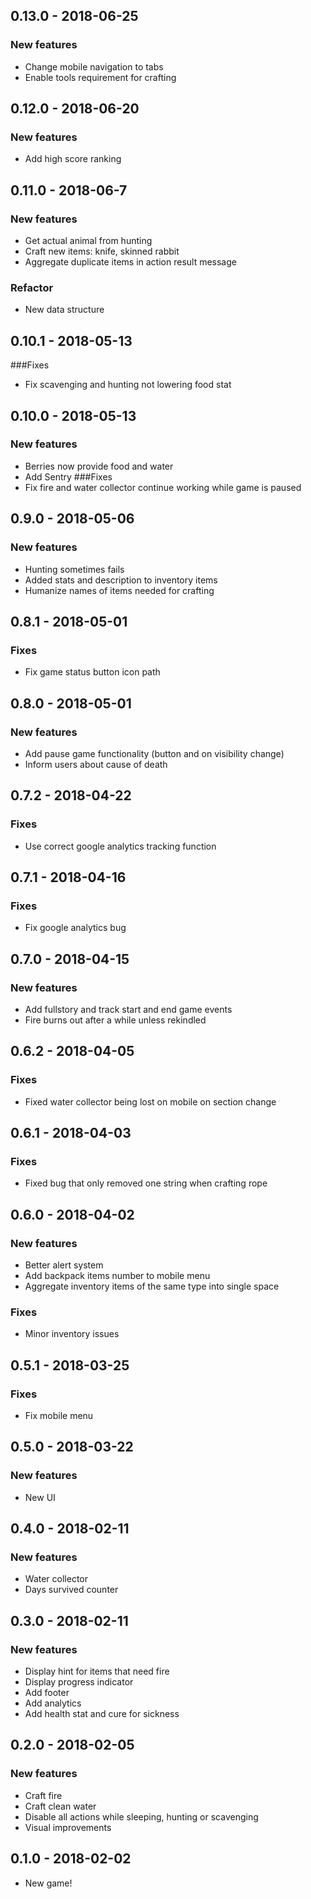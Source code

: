 ## 0.13.0 - 2018-06-25
### New features
- Change mobile navigation to tabs
- Enable tools requirement for crafting

## 0.12.0 - 2018-06-20
### New features
- Add high score ranking

## 0.11.0 - 2018-06-7
### New features
- Get actual animal from hunting
- Craft new items: knife, skinned rabbit
- Aggregate duplicate items in action result message

### Refactor
- New data structure

## 0.10.1 - 2018-05-13
###Fixes
- Fix scavenging and hunting not lowering food stat

## 0.10.0 - 2018-05-13
### New features
- Berries now provide food and water
- Add Sentry
###Fixes
- Fix fire and water collector continue working while game is paused

## 0.9.0 - 2018-05-06
### New features
- Hunting sometimes fails
- Added stats and description to inventory items
- Humanize names of items needed for crafting

## 0.8.1 - 2018-05-01
### Fixes
- Fix game status button icon path

## 0.8.0 - 2018-05-01
### New features
- Add pause game functionality (button and on visibility change)
- Inform users about cause of death

## 0.7.2 - 2018-04-22
### Fixes
- Use correct google analytics tracking function

## 0.7.1 - 2018-04-16
### Fixes
- Fix google analytics bug

## 0.7.0 - 2018-04-15
### New features
- Add fullstory and track start and end game events
- Fire burns out after a while unless rekindled

## 0.6.2 - 2018-04-05
### Fixes
- Fixed water collector being lost on mobile on section change

## 0.6.1 - 2018-04-03
### Fixes
- Fixed bug that only removed one string when crafting rope

## 0.6.0 - 2018-04-02
### New features
- Better alert system
- Add backpack items number to mobile menu
- Aggregate inventory items of the same type into single space
### Fixes
- Minor inventory issues

## 0.5.1 - 2018-03-25
### Fixes
- Fix mobile menu

## 0.5.0 - 2018-03-22
### New features
- New UI

## 0.4.0 - 2018-02-11
### New features
- Water collector
- Days survived counter

## 0.3.0 - 2018-02-11
### New features
- Display hint for items that need fire
- Display progress indicator
- Add footer
- Add analytics
- Add health stat and cure for sickness

## 0.2.0 - 2018-02-05
### New features
- Craft fire
- Craft clean water
- Disable all actions while sleeping, hunting or scavenging
- Visual improvements

## 0.1.0 - 2018-02-02

- New game!
